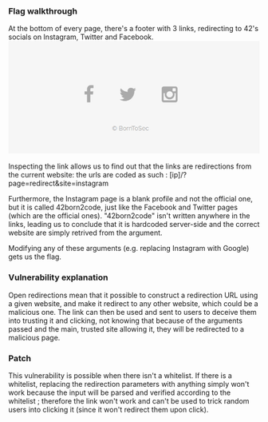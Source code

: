 ### Flag walkthrough
At the bottom of every page, there's a footer with 3 links, redirecting to 42's socials on Instagram, Twitter and Facebook.
![alt text](image.png)

Inspecting the link allows us to find out that the links are redirections from the current website: the urls are coded as such : [ip]/?page=redirect&site=instagram

Furthermore, the Instagram page is a blank profile and not the official one, but it is called 42born2code, just like the Facebook and Twitter pages (which are the official ones). "42born2code" isn't written anywhere in the links, leading us to conclude that it is hardcoded server-side and the correct website are simply retrived from the argument.

Modifying any of these arguments (e.g. replacing Instagram with Google) gets us the flag.

### Vulnerability explanation
Open redirections mean that it possible to construct a redirection URL using a given website, and make it redirect to any other website, which could be a malicious one. The link can then be used and sent to users to deceive them into trusting it and clicking, not knowing that because of the arguments passed and the main, trusted site allowing it, they will be redirected to a malicious page.

### Patch
This vulnerability is possible when there isn't a whitelist. If there is a whitelist, replacing the redirection parameters with anything simply won't work because the input will be parsed and verified according to the whitelist ; therefore the link won't work and can't be used to trick random users into clicking it (since it won't redirect them upon click).
